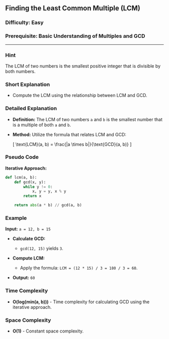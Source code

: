 ## Finding the Least Common Multiple (LCM)
### Difficulty: Easy

### Prerequisite: Basic Understanding of Multiples and GCD

---

### Hint

The LCM of two numbers is the smallest positive integer that is divisible by both numbers.

### Short Explanation

- Compute the LCM using the relationship between LCM and GCD.

### Detailed Explanation

- **Definition:** The LCM of two numbers `a` and `b` is the smallest number that is a multiple of both `a` and `b`.
- **Method:** Utilize the formula that relates LCM and GCD:
  
  \[
  \text{LCM}(a, b) = \frac{|a \times b|}{\text{GCD}(a, b)}
  \]

### Pseudo Code

**Iterative Approach:**
```python
def lcm(a, b):
    def gcd(x, y):
        while y != 0:
            x, y = y, x % y
        return x

    return abs(a * b) // gcd(a, b)
```

### Example

**Input:** `a = 12, b = 15`

- **Calculate GCD:**
  - `gcd(12, 15)` yields `3`.

- **Compute LCM:**
  - Apply the formula: `LCM = (12 * 15) / 3 = 180 / 3 = 60`.

- **Output:** `60`

### Time Complexity

- **O(log(min(a, b)))** - Time complexity for calculating GCD using the iterative approach.

### Space Complexity

- **O(1)** - Constant space complexity.
